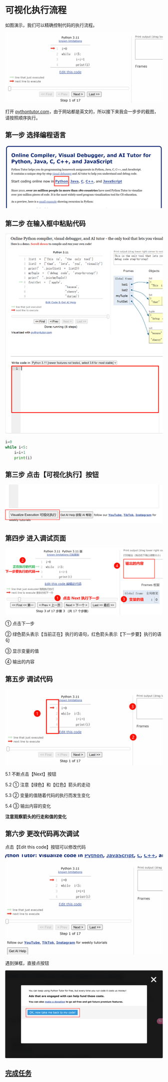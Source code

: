 # 可视化执行流程

如图演示，我们可以精确控制代码的执行流程。

![0](PixPin_2024-12-19_19-54-46.gif)

打开 [pythontutor.com](https://pythontutor.com/)，由于网站都是英文的，所以接下来我会一步步的截图，请按照顺序执行。

## 第一步 选择编程语言

![1](image-1.png)

## 第二步 在输入框中粘贴代码

![2](image-2.png)

```py
i=0
while i<5:
    i=i+1
    print(i)
```

## 第三步 点击【可视化执行】按钮

![5](image-5.png)

## 第四步 进入调试页面

![4](image-4.png)

① 点击下一步

② 绿色箭头表示【当前正在】执行的语句，红色箭头表示【下一步要】执行的语句

③ 显示变量的值

④ 输出的内容

## 第五步 调试代码

![1](PixPin_2024-12-19_19-45-49.gif)

5.1 不断点击【Next】按钮

5.2 ① 注意【绿色】和【红色】箭头的走动

5.3 ② 变量的值随着代码的执行而发生变化

5.4 ③ 输出内容的变化

**注意观察箭头的行走和值的变化**

## 第六步 更改代码再次调试

点击【Edit this code】按钮可以修改代码

![2](PixPin_2024-12-19_19-58-47.gif)

遇到弹框，直接点按钮

![10](image-10.png)

## [完成任务](/basic/tasks/pythontutor/)